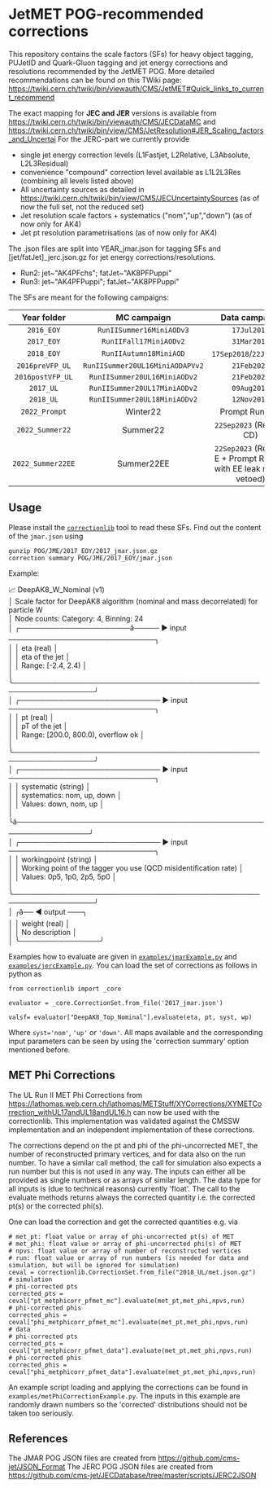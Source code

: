 # JetMET POG-recommended corrections

This repository contains the scale factors (SFs) for heavy object tagging, PUJetID and Quark-Gluon tagging and jet energy corrections and resolutions recommended by the JetMET POG.
More detailed recommendations can be found on this TWiki page: https://twiki.cern.ch/twiki/bin/viewauth/CMS/JetMET#Quick_links_to_current_recommend

The exact mapping for **JEC and JER** versions is available from https://twiki.cern.ch/twiki/bin/viewauth/CMS/JECDataMC and https://twiki.cern.ch/twiki/bin/view/CMS/JetResolution#JER_Scaling_factors_and_Uncertai
For the JERC-part we currently provide
- single jet energy correction levels (L1Fastjet, L2Relative, L3Absolute, L2L3Residual)
- convenience "compound" correction level available as L1L2L3Res (combining all levels listed above)
- All uncertainty sources as detailed in https://twiki.cern.ch/twiki/bin/view/CMS/JECUncertaintySources (as of now the full set, not the reduced set)
- Jet resolution scale factors + systematics ("nom","up","down") (as of now only for AK4)
- Jet pt resolution parametrisations (as of now only for AK4)

The .json files are split into YEAR_jmar.json for tagging SFs and \[jet/fatJet\]_jerc.json.gz for jet energy corrections/resolutions.
- Run2: jet\~"AK4PFchs"; fatJet\~"AK8PFPuppi"
- Run3: jet\~"AK4PFPuppi"; fatJet\~"AK8PFPuppi"

The SFs are meant for the following campaigns:

| Year folder   | MC campaign              | Data campaign           |
|:------------:|:------------------------:| :----------------------:|
| `2016_EOY` | `RunIISummer16MiniAODv3` | `17Jul2018`             |
| `2017_EOY` | `RunIIFall17MiniAODv2`   | `31Mar2018`             |
| `2018_EOY` | `RunIIAutumn18MiniAOD`   | `17Sep2018`/`22Jan2019` |
| `2016preVFP_UL`| `RunIISummer20UL16MiniAODAPVv2` |`21Feb2020`|
| `2016postVFP_UL`| `RunIISummer20UL16MiniAODv2` |`21Feb2020`|
| `2017_UL`| `RunIISummer20UL17MiniAODv2` |`09Aug2019`|
| `2018_UL`| `RunIISummer20UL18MiniAODv2` |`12Nov2019`|
| `2022_Prompt` | Winter22 | Prompt RunCDE |
| `2022_Summer22` | Summer22 | `22Sep2023` (ReReco CD) |
| `2022_Summer22EE` | Summer22EE | `22Sep2023` (ReReco E + Prompt RunFG, with EE leak region vetoed) |


## Usage

Please install the [`correctionlib`](https://github.com/cms-nanoAOD/correctionlib) tool to read these SFs.
Find out the content of the `jmar.json` using
```
gunzip POG/JME/2017_EOY/2017_jmar.json.gz
correction summary POG/JME/2017_EOY/jmar.json
```
Example:

📈 DeepAK8_W_Nominal (v1)                                                                       
│   Scale factor for DeepAK8 algorithm (nominal and mass decorrelated) for particle W               
│   Node counts: Category: 4, Binning: 24                                                           
│   ╭──────────────────────â───── ▶ input ─────────────────────────────╮                            
│   │ eta (real)                                                       │                            
│   │ eta of the jet                                                   │                            
│   │ Range: [-2.4, 2.4)                                               │                            
│   ╰──────────────────────────────────────────────────────────────────╯                            
│   ╭──────────────────────────── ▶ input ─────────────────────────────╮                            
│   │ pt (real)                                                        │                            
│   │ pT of the jet                                                    │                            
│   │ Range: [200.0, 800.0), overflow ok                               │                            
│   ╰──────────────────────────────────────────────────────────────────╯                            
│   ╭──────────────────────────── ▶ input ─────────────────────────────╮                            
│   │ systematic (string)                                              │                            
│   │ systematics: nom, up, down                                       │                            
│   │ Values: down, nom, up                                            │                            
│   ╰â─────────────────────────────────────────────────────────────────╯                            
│   ╭──────────────────────────── ▶ input ─────────────────────────────╮                            
│   │ workingpoint (string)                                            │                            
│   │ Working point of the tagger you use (QCD misidentification rate) │                            
│   │ Values: 0p5, 1p0, 2p5, 5p0                                       │                            
│   ╰──────────────────────────────────────────────────────────────────╯                            
│   ╭â── ◀ output ───╮                                                                              
│   │ weight (real)  │                                                                              
│   │ No description │                                                                              
│   ╰────────────────╯                                               

Examples how to evaluate are given in [`examples/jmarExample.py`](../../examples/jmarExample.py) and [`examples/jercExample.py`](../../examples/jercExample.py).
You can load the set of corrections as follows in python as
```
from correctionlib import _core

evaluator = _core.CorrectionSet.from_file('2017_jmar.json')

valsf= evaluator["DeepAK8_Top_Nominal"].evaluate(eta, pt, syst, wp)
```

Where `syst='nom'`, `'up'` or  `'down'`.
All maps available and the corresponding input parameters can be seen by using the 'correction summary' option mentioned before.

## MET Phi Corrections
The UL Run II MET Phi Corrections from https://lathomas.web.cern.ch/lathomas/METStuff/XYCorrections/XYMETCorrection_withUL17andUL18andUL16.h can now be used with the correctionlib. This implementation was validated against the CMSSW implementation and an independent implementation of these corrections.

The corrections depend on the pt and phi of the phi-uncorrected MET, the number of reconstructed primary vertices, and for data also on the run number. To have a similar call method, the call for simulation also expects a run number but this is not used in any way. The inputs can either all be provided as single numbers or as arrays of similar length. The data type for all inputs is (due to technical reasons) currently 'float'. The call to the evaluate methods returns always the corrected quantity i.e. the corrected pt(s) or the corrected phi(s).

One can load the correction and get the corrected quantities e.g. via
```
# met_pt: float value or array of phi-uncorrected pt(s) of MET
# met_phi: float value or array of phi-uncorrected phi(s) of MET
# npvs: float value or array of number of reconstructed vertices
# run: float value or array of run numbers (is needed for data and simulation, but will be ignored for simulation)
ceval = correctionlib.CorrectionSet.from_file("2018_UL/met.json.gz")
# simulation
# phi-corrected pts
corrected_pts = ceval["pt_metphicorr_pfmet_mc"].evaluate(met_pt,met_phi,npvs,run)
# phi-corrected phis
corrected_phis = ceval["phi_metphicorr_pfmet_mc"].evaluate(met_pt,met_phi,npvs,run)
# data
# phi-corrected pts
corrected_pts = ceval["pt_metphicorr_pfmet_data"].evaluate(met_pt,met_phi,npvs,run)
# phi-corrected phis
corrected_phis = ceval["phi_metphicorr_pfmet_data"].evaluate(met_pt,met_phi,npvs,run)
```

An example script loading and applying the corrections can be found in `examples/metPhiCorrectionExample.py`. The inputs in this example are randomly drawn numbers so the 'corrected' distributions should not be taken too seriously.
## References

The JMAR POG JSON files are created from https://github.com/cms-jet/JSON_Format
The JERC POG JSON files are created from https://github.com/cms-jet/JECDatabase/tree/master/scripts/JERC2JSON
